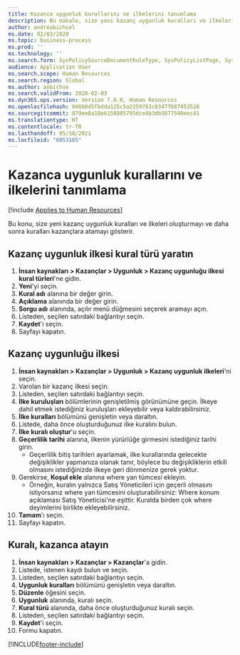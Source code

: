 ```yaml
---
title: Kazanca uygunluk kurallarını ve ilkelerini tanımlama
description: Bu makale, size yeni kazanç uygunluk kuralları ve ilkeleri oluşturmayı ve daha sonra kuralları kazançlara atamayı gösterir.
author: andreabichsel
ms.date: 02/03/2020
ms.topic: business-process
ms.prod: ''
ms.technology: ''
ms.search.form: SysPolicySourceDocumentRuleType, SysPolicyListPage, SysPolicy, HcmBenefitEligibilityPolicy, HcmBenefit, BenefitWorkspace, HcmBenefitSummaryPart
audience: Application User
ms.search.scope: Human Resources
ms.search.region: Global
ms.author: anbichse
ms.search.validFrom: 2020-02-03
ms.dyn365.ops.version: Version 7.0.0, Human Resources
ms.openlocfilehash: 046b045fbdda125c5a2259783c0347f687453528
ms.sourcegitcommit: 879ee8a10e6158885795dce4b3db5077540eec41
ms.translationtype: HT
ms.contentlocale: tr-TR
ms.lasthandoff: 05/18/2021
ms.locfileid: "6053165"
---
```

# <a name="define-benefit-eligibility-rules-and-policies"></a>Kazanca uygunluk kurallarını ve ilkelerini tanımlama

[!include [Applies to Human Resources](../includes/applies-to-hr.md)]

Bu konu, size yeni kazanç uygunluk kuralları ve ilkeleri oluşturmayı ve daha sonra kuralları kazançlara atamayı gösterir.  

## <a name="create-benefit-eligibility-policy-rule-type"></a>Kazanç uygunluk ilkesi kural türü yaratın

1. **İnsan kaynakları > Kazançlar > Uygunluk > Kazanç uygunluğu ilkesi kural türleri**'ne gidin.
2. **Yeni**'yi seçin.
3. **Kural adı** alanına bir değer girin.
4. **Açıklama** alanında bir değer girin.
5. **Sorgu adı** alanında, açılır menü düğmesini seçerek aramayı açın.
6. Listeden, seçilen satırdaki bağlantıyı seçin.
7. **Kaydet**'i seçin.
8. Sayfayı kapatın.

## <a name="benefit-eligibility-policy"></a>Kazanç uygunluğu ilkesi

1. **İnsan kaynakları > Kazançlar > Uygunluk > Kazanç uygunluk ilkeleri**'ni seçin.
2. Varolan bir kazanç ilkesi seçin.
3. Listeden, seçilen satırdaki bağlantıyı seçin.
4. **İlke kuruluşları** bölümlerinin genişletilmiş görünümüne geçin. İlkeye dahil etmek istediğiniz kuruluşları ekleyebilir veya kaldırabilirsiniz.
5. **İlke kuralları** bölümünü genişletin veya daraltın.
6. Listede, daha önce oluşturduğunuz ilke kuralını bulun.
7. **İlke kuralı oluştur**'u seçin.
8. **Geçerlilik tarihi** alanına, ilkenin yürürlüğe girmesini istediğiniz tarihi girin.
    * Geçerlilik bitiş tarihleri ayarlamak, ilke kurallarında gelecekte değişiklikler yapmanıza olanak tanır, böylece bu değişikliklerin etkili olmasını istediğinizde ilkeye geri dönmenize gerek yoktur.  
9. Gerekirse, **Koşul ekle** alanına where yan tümcesi ekleyin.
    * Örneğin, kuralın yalnızca Satış Yöneticileri için geçerli olmasını istiyorsanız where yan tümcesini oluşturabilirsiniz: Where konum açıklaması Satış Yöneticisi'ne eşittir. Kuralda birden çok where deyimlerini birlikte ekleyebilirsiniz.  
10. **Tamam**'ı seçin.
11. Sayfayı kapatın.

## <a name="assign-rule-to-benefit"></a>Kuralı, kazanca atayın

1. **İnsan kaynakları > Kazançlar > Kazançlar**'a gidin.
2. Listede, istenen kaydı bulun ve seçin.
3. Listeden, seçilen satırdaki bağlantıyı seçin.
4. **Uygunluk kuralları** bölümünü genişletin veya daraltın.
5. **Düzenle** öğesini seçin.
6. **Uygunluk** alanında, kuralı seçin.
7. **Kural türü** alanında, daha önce oluşturduğunuz kuralı seçin.
9. Listeden, seçilen satırdaki bağlantıyı seçin.
10. **Kaydet**'i seçin.
11. Formu kapatın.



[!INCLUDE[footer-include](../includes/footer-banner.md)]